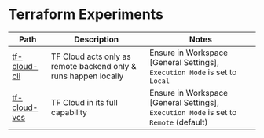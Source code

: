 # Terraform Experiments
|Path|Description|Notes|
|----|-----------|-----|
|[tf-cloud-cli](./tf-cloud-cli)|TF Cloud acts only as remote backend only & runs happen locally|Ensure in Workspace [General Settings], `Execution Mode` is set to `Local`|
|[tf-cloud-vcs](./tf-cloud-vcs)|TF Cloud in its full capability|Ensure in Workspace [General Settings], `Execution Mode` is set to `Remote` (default)|

